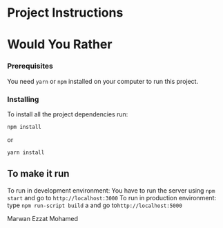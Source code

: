 # Project Instructions

# Would You Rather

### Prerequisites

You need `yarn` or `npm` installed on your computer to run this project.

### Installing

To install all the project dependencies run:

```
npm install

```

or

```
yarn install

```

## To make it run

To run in development environment: You have to run the server using `npm start` and go to `http://localhost:3000`
To run in production environment: type `npm run-script build` a and go to`http://localhost:5000`

Marwan Ezzat Mohamed
